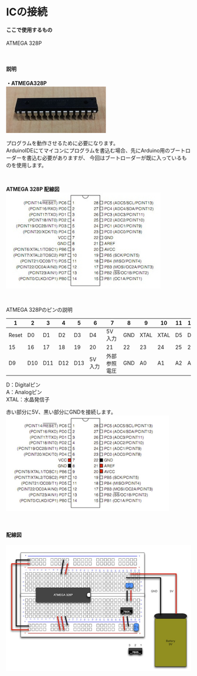 # ICの接続

#### ここで使用するもの


ATMEGA 328P


<br>

#### 説明

**・ATMEGA328P**
<br>
![](circuit1-03.jpg)

プログラムを動作させるために必要になります。
<br>
ArduinoIDEにてマイコンにプログラムを書込む場合、先にArduino用のブートローダーを書込む必要がありますが、
今回はブートローダーが既に入っているものを使用します。

<br>

**ATMEGA 328P 配線図**
<br>
![](circuit1-04.jpg)

<br>

ATMEGA 328Pのピンの説明

|1|2|3|4|5|6|7　|8|9|10|11|12|13|14|
|--|--|--|--|--|--|--|--|--|--|--|--|--|--|
|Reset|D0|D1|D2|D3|D4|5V 入力|GND|XTAL|XTAL|D5|D6|D7|D8| 
|15|16|17|18|19|20　|21　 |22|23|24|25|26|27|28| 
|D9|D10|D11|D12|D13|5V 入力|外部参照電圧|GND|A0|A1|A2|A3|A4|A5| 
 D：Digitalピン
 <br>
 A：Analogピン
 <br>
 XTAL：水晶発信子


赤い部分に5V、黒い部分にGNDを接続します。
<br>
![](circuit1-05.jpg)

<br>

#### 配線図

![](circuit1-06.jpg)


